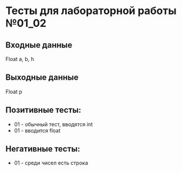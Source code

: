 # Тесты для лабораторной работы №01_02
## Входные данные
Float a, b, h
## Выходные данные
Float p
## Позитивные тесты:
- 01 - обычный тест, вводятся int
- 01 - вводится float
## Негативные тесты:
- 01 - среди чисел есть строка